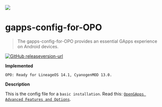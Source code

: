 ![](http://opengapps.org/images/logo.svg)

# gapps-config-for-OPO
> The gapps-config-for-OPO provides an essential GApps experience on Android devices.

[![GitHub release][version-image]][total-image][version-url]

**Implemented**

	OPO: Ready for LineageOS 14.1, CyanogenMOD 13.0.

**Description**

This is the config file for a `basic installation`.
Read this: [`OpenGApps Advanced Features and Options`](https://github.com/opengapps/opengapps/wiki/Advanced-Features-and-Options).

<!-- Markdown link & img dfn's -->
[version-image]: https://img.shields.io/github/release/sergiocastell/gapps-config-for-OPO.svg?style=flat-square

[total-image]: https://img.shields.io/github/downloads/AlessandroBusolin/gapps-config-for-OPO/total.svg

[version-url]: https://github.com/AlessandroBusolin/gapps-config-for-OPO/releases/latest
